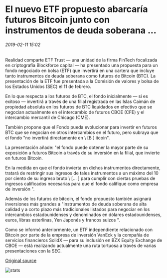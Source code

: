 # El nuevo ETF propuesto abarcaría futuros Bitcoin junto con instrumentos de deuda soberana ...

###### 2019-02-11 15:02

Realidad comparte ETF Trust — una unidad de la firma FinTech focalizada en criptografía Blockforce capital — ha presentado una propuesta para un fondo negociado en bolsa (ETF) que invertirá en una cartera que incluye tanto instrumentos de deuda soberana como futuros de Bitcoin (BTC). La presentación de la ETF fue presentada a la Comisión de valores y bolsa de los Estados Unidos (SEC) el 11 de febrero.

En lo que respecta a los futuros de BTC, el fondo inicialmente — si es exitoso — invertirá a través de una filial registrada en las Islas Caimán de propiedad absoluta en los futuros de BTC liquidados en efectivo que se negocian actualmente en el intercambio de futuros CBOE (CFE) y el intercambio mercantil de Chicago (CME).

También propone que el Fondo pueda evolucionar para invertir en futuros BTC que se negocian en otros intercambios en el futuro, pero subraya que el fondo "no invertirá directamente en \ [B \] itcoin".

La presentación añade: "el fondo puede obtener la mayor parte de su exposición a futuros Bitcoin a través de su inversión en la filial, que invierte en futuros Bitcoin.

En la medida en que el fondo invierta en dichos instrumentos directamente, tratará de restringir sus ingresos de tales instrumentos a un máximo del 10 por ciento de su ingreso bruto \ [... \] para cumplir con ciertas pruebas de ingresos calificados necesarias para que el fondo califique como empresa de inversión ".

Además de los futuros de bitcoin, el fondo propuesto también asignará inversiones más grandes a "instrumentos de deuda soberana de alta calidad y a corto plazo más tradicionales listados para negociar en los intercambios estadounidenses y denominados en dólares estadounidenses, euros, libras esterlinas, Yen Japonés y francos suizos ".

Como se informó anteriormente, un ETF independiente relacionado con Bitcoin por parte de la empresa de inversión VanEck y la compañía de servicios financieros SolidX — para su inclusión en BZX Equity Exchange de CBOE — está realizando actualmente una ruta tortuosa a través de varias presentaciones con la SEC.

[Original source](https://cointelegraph.com/news/new-proposed-etf-would-encompass-bitcoin-futures-alongside-sovereign-debt-instruments)

![stats](https://c.statcounter.com/11760860/0/a89fa40b/1/ "stats")
